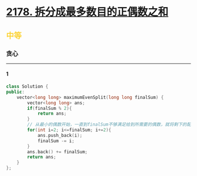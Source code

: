 # [2178. 拆分成最多数目的正偶数之和](https://leetcode.cn/problems/maximum-split-of-positive-even-integers/)  
## <font color=#FCD337>中等</font>  
### **贪心**
***
#### 1
```cpp
class Solution {
public:
    vector<long long> maximumEvenSplit(long long finalSum) {
        vector<long long> ans;
        if(finalSum % 2){
            return ans;
        }
        // 从最小的偶数开始，一直到finalSum不够满足给到所需要的偶数，就将剩下的配额给最大的偶数也就是最后一个
        for(int i=2; i<=finalSum; i+=2){
            ans.push_back(i);
            finalSum -= i;
        }
        ans.back() += finalSum;
        return ans;
    }
};
```